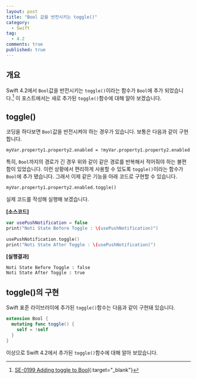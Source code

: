 ```yaml
---
layout: post
title: "Bool 값을 반전시키는 toggle()"
category: 
  - Swift
tag:
  - 4.2
comments: true
published: true
---
```


## 개요
Swift 4.2에서 `Bool`값을 반전시키는 `toggle()`이라는 함수가 `Bool`에 추가 되었습니다.[^1] 이 포스트에서는 새로 추가된 `toggle()`함수에 대해 알아 보겠습니다.

## toggle()
코딩을 하다보면 `Bool`값을 반전시켜야 하는 경우가 있습니다. 보통은 다음과 같이 구현합니다.

`
myVar.property1.property2.enabled = !myVar.property1.property2.enabled
`

특히, `Bool`까지의 경로가 긴 경우 위와 같이 같은 경로를 반복해서 적어줘야 하는 불편함이 있었습니다. 이런 상황에서 편리하게 사용할 수 있도록 `toggle()`이라는 함수가 `Bool`에 추가 됐습니다. 그래서 이제 같은 기능을 아래 코드로 구현할 수 있습니다.

`
myVar.property1.property2.enabled.toggle()
`

실제 코드를 작성해 실행해 보겠습니다.

**[소스코드]**

```swift
var usePushNotification = false
print("Noti State Before Toggle : \(usePushNotification)")
    
usePushNotification.toggle()
print("Noti State After Toggle : \(usePushNotification)")
```

**[실행결과]**

```
Noti State Before Toggle : false
Noti State After Toggle : true
```

## toggle()의 구현
Swift 표준 라이브러이에 추가된 `toggle()`함수는 다음과 같이 구현돼 있습니다.

```swift
extension Bool {
  mutating func toggle() {
    self = !self
  }
}
```

이상으로 Swift 4.2에서 추가된 `toggle()`함수에 대해 알아 보았습니다.

[^1]: [SE-0199 Adding toggle to Bool](https://github.com/apple/swift-evolution/blob/master/proposals/0199-bool-toggle.md){:target="_blank"}